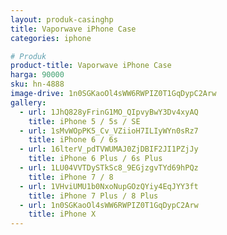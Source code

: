 ```yaml
---
layout: produk-casinghp
title: Vaporwave iPhone Case
categories: iphone

# Produk
product-title: Vaporwave iPhone Case
harga: 90000
sku: hn-4888
image-drive: 1n0SGKaoOl4sWW6RWPIZ0T1GqDypC2Arw
gallery:
  - url: 1JhQ828yFrinG1MO_QIpvyBwY3Dv4xyAQ
    title: iPhone 5 / 5s / SE
  - url: 1sMvWOpPK5_Cv_VZiioH7ILIyWYn0sRz7
    title: iPhone 6 / 6s
  - url: 16lterV_pdTVWUMAJ0ZjDBIF2JI1PZjJy
    title: iPhone 6 Plus / 6s Plus
  - url: 1LU04VVTDySTkSc8_9EGjzgvTYd69hPQz
    title: iPhone 7 / 8
  - url: 1VHviUMU1b0NxoNupGOzQYiy4EqJYY3ft
    title: iPhone 7 Plus / 8 Plus
  - url: 1n0SGKaoOl4sWW6RWPIZ0T1GqDypC2Arw
    title: iPhone X
---
```

